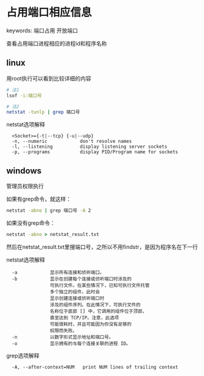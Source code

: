 # 占用端口相应信息

keywords: 端口占用 开放端口  

查看占用端口进程相应的进程id和程序名称  

## linux
用root执行可以看到比较详细的内容  
```bash
# 法1
lsof -i:端口号

# 法2
netstat -tunlp | grep 端口号
```

netstat选项解释  
```
  <Socket>={-t|--tcp} {-u|--udp}
  -n, --numeric            don't resolve names
  -l, --listening          display listening server sockets
  -p, --programs           display PID/Program name for sockets
```


## windows
管理员权限执行

如果有grep命令，就这样：  
```cmd
netstat -abno | grep 端口号 -A 2
```
如果没有grep命令：  
```cmd
netstat -abno > netstat_result.txt
```
然后在netstat_result.txt里搜端口号，之所以不用findstr，是因为程序名在下一行  


netstat选项解释
```
  -a            显示所有连接和侦听端口。
  -b            显示在创建每个连接或侦听端口时涉及的
                可执行文件。在某些情况下，已知可执行文件托管
                多个独立的组件，此时会
                显示创建连接或侦听端口时
                涉及的组件序列。在此情况下，可执行文件的
                名称位于底部 [] 中，它调用的组件位于顶部，
                直至达到 TCP/IP。注意，此选项
                可能很耗时，并且可能因为你没有足够的
                权限而失败。
  -n            以数字形式显示地址和端口号。
  -o            显示拥有的与每个连接关联的进程 ID。
```

grep选项解释  
```
  -A, --after-context=NUM   print NUM lines of trailing context
```
